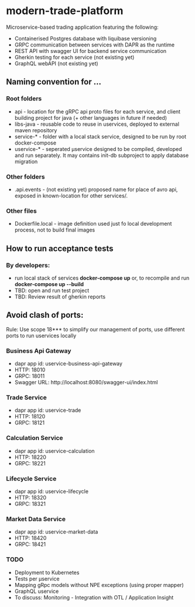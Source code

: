 # modern-trade-platform
Microservice-based trading application featuring the following:
- Containerised Postgres database with liquibase versioning
- GRPC communication between services with DAPR as the runtime
- REST API with swagger UI for backend service communication
- Gherkin testing for each service (not existing yet)
- GraphQL webAPI (not existing yet)

## Naming convention for ...
### Root folders
- api - location for the gRPC api proto files for each service, and client building project for java (+ other languages in future if needed)
- libs-java - reusable code to reuse in uservices, deployed to external maven repository
- service-* - folder with a local stack service, designed to be run by root docker-compose
- uservice-* - seperated µservice designed to be compiled, developed and run separately. It may contains init-db subproject to apply database migration
### Other folders
- .api.events - (not existing yet) proposed name for place of avro api, exposed in known-location for other services/.
### Other files
- Dockerfile.local - image definition used just fo local development process, not to build final images

## How to run acceptance tests
### By developers:
- run local stack of services **docker-compose up** or, to recompile and run **docker-compose up --build**
- TBD: open and run test project
- TBD: Review result of gherkin reports

## Avoid clash of ports:
Rule: Use scope 18*** to simplify our management of ports, use different ports to run uservices locally
### Business Api Gateway
- dapr app id: uservice-business-api-gateway
- HTTP: 18010
- GRPC: 18011
- Swagger URL: http://localhost:8080/swagger-ui/index.html

### Trade Service
- dapr app id: uservice-trade
- HTTP: 18120
- GRPC: 18121

### Calculation Service
- dapr app id: uservice-calculation
- HTTP: 18220
- GRPC: 18221

### Lifecycle Service
- dapr app id: uservice-lifecycle
- HTTP: 18320
- GRPC: 18321

### Market Data Service
- dapr app id: uservice-market-data
- HTTP: 18420
- GRPC: 18421

### TODO
- Deployment to Kubernetes
- Tests per µservice
- Mapping gRpc models without NPE exceptions (using proper mapper)
- GraphQL uservice
- To discuss: Monitoring - Integration with OTL / Application Insight
